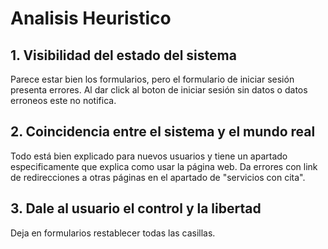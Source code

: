 # Analisis Heuristico

## 1. Visibilidad del estado del sistema
Parece estar bien los formularios, pero el formulario de iniciar sesión presenta errores. Al dar click al boton de iniciar sesión sin datos o datos erroneos este no notifica. 

## 2. Coincidencia entre el sistema y el mundo real
Todo está bien explicado para nuevos usuarios y tiene un apartado especificamente que explica como usar la página web. Da errores con link de redirecciones a otras páginas en el apartado de "servicios con cita".

## 3. Dale al usuario el control y la libertad
Deja en formularios restablecer todas las casillas.

## 